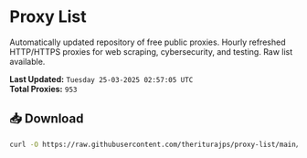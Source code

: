# Proxy List

Automatically updated repository of free public proxies. Hourly refreshed HTTP/HTTPS proxies for web scraping, cybersecurity, and testing. Raw list available.

**Last Updated:** `Tuesday 25-03-2025 02:57:05 UTC`  
**Total Proxies:** `953`

## 📥 Download
```bash
curl -O https://raw.githubusercontent.com/theriturajps/proxy-list/main/proxies.txt
